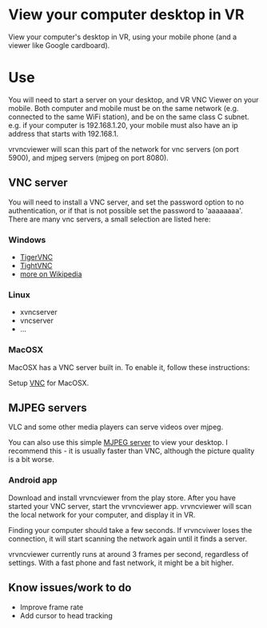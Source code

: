 # View your computer desktop in VR

View your computer's desktop in VR, using your mobile phone (and a viewer like Google cardboard).

# Use

You will need to start a server on your desktop, and VR VNC Viewer on your mobile.  Both computer and mobile must be on the same network (e.g. connected to the same WiFi station), and be on the same class C subnet.  e.g. if your computer is 192.168.1.20, your mobile must also have an ip address that starts with 192.168.1.

vrvncviewer will scan this part of the network for vnc servers (on port 5900), and mjpeg servers (mjpeg on port 8080).

## VNC server

You will need to install a VNC server, and set the password option to no authentication, or if that is not possible set the password to 'aaaaaaaa'.  There are many vnc servers, a small selection are listed here:

### Windows

* [TigerVNC](http://tigervnc.org/)
* [TightVNC](http://www.tightvnc.com/)
* [more on Wikipedia](https://en.wikipedia.org/wiki/Virtual_Network_Computing)

### Linux

* xvncserver
* vncserver
* ...

### MacOSX

MacOSX has a VNC server built in.  To enable it, follow these instructions:

Setup [VNC](https://www.dssw.co.uk/reference/vnc/index.html) for MacOSX.

## MJPEG servers

VLC and some other media players can serve videos over mjpeg.

You can also use this simple [MJPEG server](http://praeceptamachinae.com/resources/binaries/rtaVideoStreamer-demo.7z) to view your desktop.  I recommend this - it is usually faster than VNC, although the picture quality is a bit worse.

### Android app

Download and install vrvncviewer from the play store.  After you have started your VNC server, start the vrvncviewer app.  vrvncviewer will scan the local network for your computer, and display it in VR.

Finding your computer should take a few seconds.  If vrvncviwer loses the connection, it will start scanning the network again until it finds a server.

vrvncviewer currently runs at around 3 frames per second, regardless of settings.  With a fast phone and fast network, it might be a bit higher.

## Know issues/work to do

* Improve frame rate
* Add cursor to head tracking
